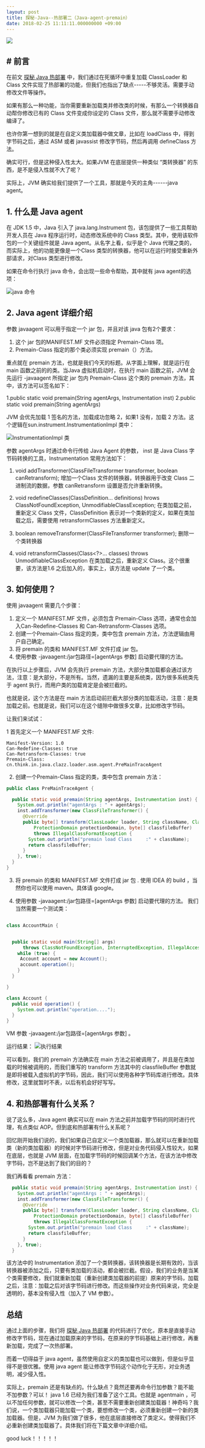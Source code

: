 ```yaml
---
layout: post
title: 探秘-Java--热部署二（Java-agent-premain）
date: 2018-02-25 11:11:11.000000000 +09:00
---
```

![](http://upload-images.jianshu.io/upload_images/4236553-d678a3abf7a261af.jpg?imageMogr2/auto-orient/strip%7CimageView2/2/w/1240)


## # 前言

在前文 [探秘 Java 热部署](https://www.jianshu.com/p/731bc8293365) 中，我们通过在死循环中重复加载 ClassLoader 和 Class 文件实现了热部署的功能，但我们也指出了缺点-----不够灵活。需要手动修改文件等操作。

如果有那么一种功能，当你需要重新加载类并修改类的时候，有那么一个转换器自动帮你修改已有的 Class 文件变成你设定的 Class 文件，那么就不需要手动修改编译了。

也许你第一想到的就是在自定义类加载器中做文章，比如在 loadClass 中，得到字节码之后，通过 ASM 或者 javassist 修改字节码，然后再调用 defineClass 方法。

确实可行，但是这种侵入性太大。如果JVM 在底层提供一种类似 “类转换器” 的东西，是不是侵入性就不大了呢？

实际上，JVM 确实给我们提供了一个工具，那就是今天的主角------java agent。

## 1. 什么是 Java agent

在 JDK 1.5 中，Java 引入了 java.lang.Instrument 包，该包提供了一些工具帮助开发人员在 Java 程序运行时，动态修改系统中的 Class 类型。其中，使用该软件包的一个关键组件就是 Java  agent。从名字上看，似乎是个 Java 代理之类的，而实际上，他的功能更像是一个Class 类型的转换器，他可以在运行时接受重新外部请求，对Class 类型进行修改。

如果在命令行执行 java 命令，会出现一些命令帮助，其中就有 java agent的选项：

![java 命令](http://upload-images.jianshu.io/upload_images/4236553-7cae3d3d7a6cab7f.png?imageMogr2/auto-orient/strip%7CimageView2/2/w/1240)

## 2. Java agent 详细介绍

参数 javaagent 可以用于指定一个 jar 包，并且对该 java 包有2个要求：
1. 这个 jar 包的MANIFEST.MF 文件必须指定 Premain-Class 项。
2. Premain-Class 指定的那个类必须实现 premain（）方法。

重点就在 premain 方法，也就是我们今天的标题。从字面上理解，就是运行在 main 函数之前的的类。当Java 虚拟机启动时，在执行 main 函数之前，JVM 会先运行 -javaagent 所指定 jar 包内 Premain-Class 这个类的 premain 方法，其中，该方法可以签名如下：

1.public static void premain(String agentArgs, Instrumentation inst)
2.public static void premain(String agentArgs)

JVM 会优先加载 1 签名的方法，加载成功忽略 2，如果1 没有，加载 2 方法。这个逻辑在sun.instrument.InstrumentationImpl 类中：

![InstrumentationImpl  类](http://upload-images.jianshu.io/upload_images/4236553-37cfc8c3c42f0986.png?imageMogr2/auto-orient/strip%7CimageView2/2/w/1240)


参数 agentArgs 时通过命令行传给 Java  Agent 的参数， inst 是 Java Class 字节码转换的工具，Instrumentation 常用方法如下：

1.  void addTransformer(ClassFileTransformer transformer, boolean canRetransform);
增加一个Class 文件的转换器，转换器用于改变 Class 二进制流的数据，参数 canRetransform 设置是否允许重新转换。

2. void  redefineClasses(ClassDefinition... definitions) hrows  ClassNotFoundException, UnmodifiableClassException;
在类加载之前，重新定义 Class 文件，ClassDefinition 表示对一个类新的定义，如果在类加载之后，需要使用 retransformClasses 方法重新定义。

3.  boolean removeTransformer(ClassFileTransformer transformer);
删除一个类转换器

4.  void  retransformClasses(Class<?>... classes) throws UnmodifiableClassException
在类加载之后，重新定义 Class。这个很重要，该方法是1.6 之后加入的，事实上，该方法是 update 了一个类。

## 3. 如何使用？

使用 javaagent 需要几个步骤：
1. 定义一个 MANIFEST.MF 文件，必须包含 Premain-Class 选项，通常也会加入Can-Redefine-Classes 和 Can-Retransform-Classes 选项。
2. 创建一个Premain-Class 指定的类，类中包含 premain 方法，方法逻辑由用户自己确定。
3. 将 premain 的类和 MANIFEST.MF 文件打成 jar 包。
4. 使用参数 -javaagent:/jar包路径=[agentArgs 参数] 启动要代理的方法。

在执行以上步骤后，JVM 会先执行 premain 方法，大部分类加载都会通过该方法，注意：是大部分，不是所有。当然，遗漏的主要是系统类，因为很多系统类先于 agent 执行，而用户类的加载肯定是会被拦截的。

也就是说，这个方法是在 main 方法启动前拦截大部分类的加载活动，注意：是类加载之前。也就是说，我们可以在这个缝隙中做很多文章，比如修改字节码。

让我们来试试：

1 首先定义一个 MANIFEST.MF 文件:

````properties
Manifest-Version: 1.0
Can-Redefine-Classes: true
Can-Retransform-Classes: true
Premain-Class: cn.think.in.java.clazz.loader.asm.agent.PreMainTraceAgent
````

2. 创建一个Premain-Class 指定的类，类中包含 premain 方法：
````java
public class PreMainTraceAgent {

  public static void premain(String agentArgs, Instrumentation inst) {
    System.out.println("agentArgs : " + agentArgs);
    inst.addTransformer(new ClassFileTransformer() {
      @Override
      public byte[] transform(ClassLoader loader, String className, Class<?> classBeingRedefined,
          ProtectionDomain protectionDomain, byte[] classfileBuffer)
          throws IllegalClassFormatException {
        System.out.println("premain load Class     :" + className);
        return classfileBuffer;
      }
    }, true);
  }
}

````

3. 将 premain 的类和 MANIFEST.MF 文件打成 jar 包 . 
使用 IDEA 的 build ，当然你也可以使用 maven。具体请 google。

4. 使用参数 -javaagent:/jar包路径=[agentArgs 参数] 启动要代理的方法。
我们当然需要一个测试类：

````java

class AccountMain {


  public static void main(String[] args)
      throws ClassNotFoundException, InterruptedException, IllegalAccessException, InstantiationException, NoSuchMethodException, InvocationTargetException {
    while (true) {
     Account account = new Account();
     account.operation();
    }
  }

}

class Account {
  public void operation() {
    System.out.println("operation....");
  }
}

````

VM 参数 -javaagent:/jar包路径=[agentArgs 参数] 。

运行结果：
![执行结果](http://upload-images.jianshu.io/upload_images/4236553-0d5f689e096d69f3.png?imageMogr2/auto-orient/strip%7CimageView2/2/w/1240)

可以看到，我们的 premain 方法确实在 main 方法之前被调用了，并且是在类加载的时候被调用的，而我们重写的 transform 方法其中的 classfileBuffer 参数就是即将被载入虚拟机的字节码，因此，我们可以使用各种字节码库进行修改。具体修改，这里就暂时不表，以后有机会好好写写。

## 4. 和热部署有什么关系？

说了这么多，Java agent 确实可以在 main 方法之前并加载字节码的同时进行代理，有点类似 AOP。但到底和热部署有什么关系呢？

回忆刚开始我们说的，我们如果自己自定义一个类加载器，那么就可以在重新加载类（新的类加载器）的时候对字节码进行修改，但是对业务代码侵入性较大，如果在底层，也就是 JVM 层面，在加载字节码的时候回调某个方法，在该方法中修改字节码，岂不是达到了我们的目的？

我们再看看 premain 方法：

````java
  public static void premain(String agentArgs, Instrumentation inst) {
    System.out.println("agentArgs : " + agentArgs);
    inst.addTransformer(new ClassFileTransformer() {
      @Override
      public byte[] transform(ClassLoader loader, String className, Class<?> classBeingRedefined,
          ProtectionDomain protectionDomain, byte[] classfileBuffer)
          throws IllegalClassFormatException {
        System.out.println("premain load Class     :" + className);
        return classfileBuffer;
      }
    }, true);
  }
````

该方法中的 Instrumentation 添加了一个类转换器，该转换器是长期有效的，当该转换器被添加之后，只要有类加载的活动，都会被拦截。假设，我们的业务是当某个类需要修改，我们就重新加载（重新创建类加载器的前提）原来的字节码，加载之后，注意：加载之后对该字节码进行修改。而这些操作对业务代码来说，完全是透明的，基本没有侵入性（加入了 VM 参数）。

## 总结

通过上面的步骤，我们将 [探秘 Java 热部署](https://www.jianshu.com/p/731bc8293365) 的代码进行了优化，原本是直接手动修改字节码，现在通过加载原来的字节码，在原来的字节码基础上进行修改，再重新加载，完成了一次热部署。

而着一切得益于 java agent，虽然使用自定义的类加载也可以做到，但是似乎显得不是很优雅。使用 java agent 能让修改字节码这个动作化于无形，对业务透明，减少侵入性。

实际上，premain 还是有缺点的。什么缺点？竟然还要再命令行加参数？能不能不加参数？可以！ java 1.6 已经为我们准备了这个工具。也就是 agentmain ，可以不加任何参数，就可以修改一个类，甚至不需要重新创建类加载器！神奇吗？我们说，一个类加载器只能加载一个类，要想修改一个类，必须重新创建一个新的类加载器。但是，JVM 为我们做了很多，他在底层直接修改了类定义。使得我们不必重新创建类加载器了。具体我们将在下篇文章中详细介绍。

good luck！！！！！











